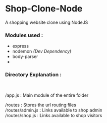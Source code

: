 # Shop-Clone-Node
A shopping website clone using NodeJS
<h3>Modules used :</h3>
<ul>
<li>express</li>
<li>nodemon <em>(Dev Dependency)</em></li>
<li>body-parser</li>
<li></li>
</ul>

<h3>Directory Explanation :</h3> <br>

/app.js                :  Main module of the entire folder <br>

/routes                :  Stores the url routing files<br>
/routes/admin.js       :  Links available to shop admin<br>
/routes/shop.js        :  Links available to shop visitors<br>
